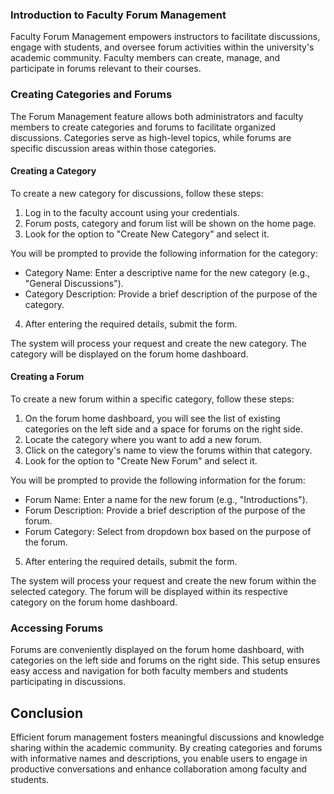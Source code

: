 ### Introduction to Faculty Forum Management

Faculty Forum Management empowers instructors to facilitate discussions, engage with students, and oversee forum activities within the university's academic community. Faculty members can create, manage, and participate in forums relevant to their courses.

### Creating Categories and Forums

The Forum Management feature allows both administrators and faculty members to create categories and forums to facilitate organized discussions. Categories serve as high-level topics, while forums are specific discussion areas within those categories.

#### Creating a Category

To create a new category for discussions, follow these steps:

1. Log in to the faculty account using your credentials.
2. Forum posts, category and forum list will be shown on the home page.
3. Look for the option to "Create New Category" and select it.

You will be prompted to provide the following information for the category:

- Category Name: Enter a descriptive name for the new category (e.g., "General Discussions").
- Category Description: Provide a brief description of the purpose of the category.

4. After entering the required details, submit the form.

The system will process your request and create the new category. The category will be displayed on the forum home dashboard.

#### Creating a Forum

To create a new forum within a specific category, follow these steps:

1. On the forum home dashboard, you will see the list of existing categories on the left side and a space for forums on the right side.
2. Locate the category where you want to add a new forum.
3. Click on the category's name to view the forums within that category.
4. Look for the option to "Create New Forum" and select it.

You will be prompted to provide the following information for the forum:

- Forum Name: Enter a name for the new forum (e.g., "Introductions").
- Forum Description: Provide a brief description of the purpose of the forum.
- Forum Category: Select from dropdown box based on the purpose of the forum.

5. After entering the required details, submit the form.

The system will process your request and create the new forum within the selected category. The forum will be displayed within its respective category on the forum home dashboard.

### Accessing Forums

Forums are conveniently displayed on the forum home dashboard, with categories on the left side and forums on the right side. This setup ensures easy access and navigation for both faculty members and students participating in discussions.

## Conclusion

Efficient forum management fosters meaningful discussions and knowledge sharing within the academic community. By creating categories and forums with informative names and descriptions, you enable users to engage in productive conversations and enhance collaboration among faculty and students.

